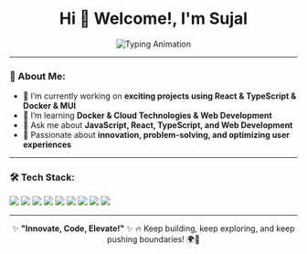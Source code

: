 <h1 align="center">Hi 👋 Welcome!, I'm Sujal</h1>

<p align="center">
 <img src="https://readme-typing-svg.herokuapp.com?font=Fira+Code&size=22&pause=1000&color=FF5733&width=600&lines=Innovative+Thinker+%7C+Problem+Solver+🚀;Building+Impactful+Solutions!+💡;Driven+by+Passion+%7C+Fueled+by+Curiosity+🔥;Turning+Ideas+into+Reality+⚡;Striving+for+Excellence+🌟;Never+Stop+Learning+📚" alt="Typing Animation" />
</p>

---

### 🚀 About Me:
- 🔭 I’m currently working on **exciting projects using React & TypeScript & Docker & MUI**
- 🌱 I’m learning **Docker & Cloud Technologies & Web Development**
- 💬 Ask me about **JavaScript, React, TypeScript, and Web Development**
- 🚀 Passionate about **innovation, problem-solving, and optimizing user experiences**

---

### 🛠️ Tech Stack:
<p>
  <img src="https://img.shields.io/badge/React-20232A?style=for-the-badge&logo=react&logoColor=61DAFB" />
  <img src="https://img.shields.io/badge/JavaScript-F7DF1E?style=for-the-badge&logo=javascript&logoColor=black" />
  <img src="https://img.shields.io/badge/TypeScript-3178C6?style=for-the-badge&logo=typescript&logoColor=white" />
  <img src="https://img.shields.io/badge/HTML5-E34F26?style=for-the-badge&logo=html5&logoColor=white" />
  <img src="https://img.shields.io/badge/CSS3-1572B6?style=for-the-badge&logo=css3&logoColor=white" />
  <img src="https://img.shields.io/badge/MUI-007FFF?style=for-the-badge&logo=mui&logoColor=white" />
  <img src="https://img.shields.io/badge/Docker-2496ED?style=for-the-badge&logo=docker&logoColor=white" />
  <img src="https://img.shields.io/badge/GitHub-181717?style=for-the-badge&logo=github&logoColor=white" /> 
  <img src="https://img.shields.io/badge/Git-F05032?style=for-the-badge&logo=git&logoColor=white" />
</p>

---

<p align="center">
✨ <strong>"Innovate, Code, Elevate!"</strong> ✨  
🔥 Keep building, keep exploring, and keep pushing boundaries! 🌍🚀  
</p>
